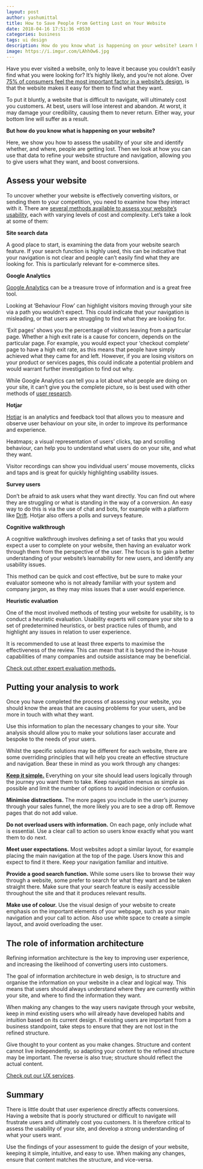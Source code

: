```yaml
---
layout: post
author: yashumittal
title: How to Save People From Getting Lost on Your Website
date: 2018-04-16 17:51:36 +0530
categories: business
tags: ui design
description: How do you know what is happening on your website? Learn how to assess the usability of your site and identify whether, and where, people are getting lost. Then use that data to refine your website structure and navigation, allowing you to give users what they want, and boost conversions.
image: https://i.imgur.com/LAhhOw6.jpg
---
```


Have you ever visited a website, only to leave it because you couldn’t easily find what you were looking for? It’s highly likely, and you’re not alone. Over [75% of consumers feel the most important factor in a website’s design](/what-do-76-of-consumers-want-from-your-website), is that the website makes it easy for them to find what they want.

To put it bluntly, a website that is difficult to navigate, will ultimately cost you customers. At best, users will lose interest and abandon. At worst, it may damage your credibility, causing them to never return. Either way, your bottom line will suffer as a result.

**But how do you know what is happening on your website?**

Here, we show you how to assess the usability of your site and identify whether, and where, people are getting lost. Then we look at how you can use that data to refine your website structure and navigation, allowing you to give users what they want, and boost conversions.

## Assess your website

To uncover whether your website is effectively converting visitors, or sending them to your competition, you need to examine how they interact with it. There are [several methods available to assess your website’s usability](/make-decisions-not-guesses-how-web-data-analytics-can-drive-your-digital-product-development), each with varying levels of cost and complexity. Let’s take a look at some of them:

**Site search data**

A good place to start, is examining the data from your website search feature. If your search function is highly used, this can be indicative that your navigation is not clear and people can’t easily find what they are looking for. This is particularly relevant for e-commerce sites.

**Google Analytics**

[Google Analytics](https://analytics.google.com/) can be a treasure trove of information and is a great free tool.

Looking at ‘Behaviour Flow’ can highlight visitors moving through your site via a path you wouldn’t expect. This could indicate that your navigation is misleading, or that users are struggling to find what they are looking for.

‘Exit pages’ shows you the percentage of visitors leaving from a particular page. Whether a high exit rate is a cause for concern, depends on the particular page. For example, you would expect your ‘checkout complete’ page to have a high exit rate, as this means that people have simply achieved what they came for and left. However, if you are losing visitors on your product or services pages, this could indicate a potential problem and would warrant further investigation to find out why.

While Google Analytics can tell you a lot about what people are doing on your site, it can’t give you the complete picture, so is best used with other methods of [user research](/knowledge-is-power-harnessing-desk-research-to-boost-your-business).

**Hotjar**

[Hotjar](https://www.hotjar.com/) is an analytics and feedback tool that allows you to measure and observe user behaviour on your site, in order to improve its performance and experience.

Heatmaps; a visual representation of users’ clicks, tap and scrolling behaviour, can help you to understand what users do on your site, and what they want.

Visitor recordings can show you individual users’ mouse movements, clicks and taps and is great for quickly highlighting usability issues.

**Survey users**

Don’t be afraid to ask users what they want directly. You can find out where they are struggling or what is standing in the way of a conversion. An easy way to do this is via the use of chat and bots, for example with a platform like [Drift](http://www.drift.com/). Hotjar also offers a polls and surveys feature.

**Cognitive walkthrough**

A cognitive walkthrough involves defining a set of tasks that you would expect a user to complete on your website, then having an evaluator work through them from the perspective of the user.
The focus is to gain a better understanding of your website’s learnability for new users, and identify any usability issues.

This method can be quick and cost effective, but be sure to make your evaluator someone who is not already familiar with your system and company jargon, as they may miss issues that a user would experience.

**Heuristic evaluation**

One of the most involved methods of testing your website for usability, is to conduct a heuristic evaluation. Usability experts will compare your site to a set of predetermined heuristics, or best practice rules of thumb, and highlight any issues in relation to user experience.

It is recommended to use at least three experts to maximise the effectiveness of the review. This can mean that it is beyond the in-house capabilities of many companies and outside assistance may be beneficial.

[Check out other expert evaluation methods.](/how-various-types-of-expert-evaluation-can-increase-your-website-effectiveness)

## Putting your analysis to work

Once you have completed the process of assessing your website, you should know the areas that are causing problems for your users, and be more in touch with what they want.

Use this information to plan the necessary changes to your site. Your analysis should allow you to make your solutions laser accurate and bespoke to the needs of your users.

Whilst the specific solutions may be different for each website, there are some overriding principles that will help you create an effective structure and navigation. Bear these in mind as you work through any changes:

**[Keep it simple.](/fix-the-unnecessary-complexity-of-your-product-and-simplify-user-experience)** Everything on your site should lead users logically through the journey you want them to take. Keep navigation menus as simple as possible and limit the number of options to avoid indecision or confusion.

**Minimise distractions.** The more pages you include in the user’s journey through your sales funnel, the more likely you are to see a drop off. Remove pages that do not add value.

**Do not overload users with information.** On each page, only include what is essential. Use a clear call to action so users know exactly what you want them to do next.

**Meet user expectations.** Most websites adopt a similar layout, for example placing the main navigation at the top of the page. Users know this and expect to find it there. Keep your navigation familiar and intuitive.

**Provide a good search function.** While some users like to browse their way through a website, some prefer to search for what they want and be taken straight there. Make sure that your search feature is easily accessible throughout the site and that it produces relevant results.

**Make use of colour.** Use the visual design of your website to create emphasis on the important elements of your webpage, such as your main navigation and your call to action. Also use white space to create a simple layout, and avoid overloading the user.

## The role of information architecture

Refining information architecture is the key to improving user experience, and increasing the likelihood of converting users into customers.

The goal of information architecture in web design, is to structure and organise the information on your website in a clear and logical way. This means that users should always understand where they are currently within your site, and where to find the information they want.

When making any changes to the way users navigate through your website, keep in mind existing users who will already have developed habits and intuition based on its current design. If existing users are important from a business standpoint, take steps to ensure that they are not lost in the refined structure.

Give thought to your content as you make changes. Structure and content cannot live independently, so adapting your content to the refined structure may be important. The reverse is also true; structure should reflect the actual content.

[Check out our UX services](https://www.codecarrot.net/services/ux-design).

## **Summary**

There is little doubt that user experience directly affects conversions. Having a website that is poorly structured or difficult to navigate will frustrate users and ultimately cost you customers.
It is therefore critical to assess the usability of your site, and develop a strong understanding of what your users want.

Use the findings of your assessment to guide the design of your website, keeping it simple, intuitive, and easy to use. When making any changes, ensure that content matches the structure, and vice-versa.
